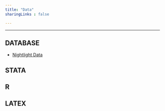 ```yaml
---
title: "Data"
sharingLinks : false

---
```

---


## DATABASE

- [Nightlight Data](/posts/data1/)

## STATA

## R

## LATEX
